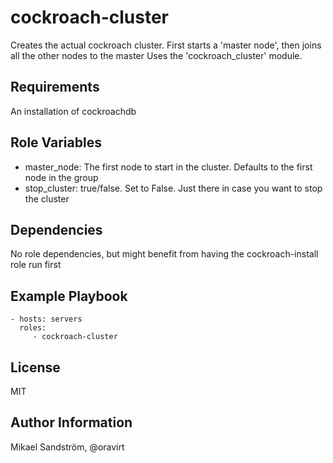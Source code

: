 cockroach-cluster
=========

Creates the actual cockroach cluster.
First starts a 'master node', then joins all the other nodes to the master
Uses the 'cockroach_cluster' module.

Requirements
------------

An installation of cockroachdb

Role Variables
--------------
- master_node: The first node to start in the cluster. Defaults to the first node in the group
- stop_cluster: true/false. Set to False. Just there in case you want to stop the cluster

Dependencies
------------

No role dependencies, but might benefit from having the cockroach-install role run first

Example Playbook
----------------

    - hosts: servers
      roles:
         - cockroach-cluster

License
-------

MIT

Author Information
------------------

Mikael Sandström, @oravirt
